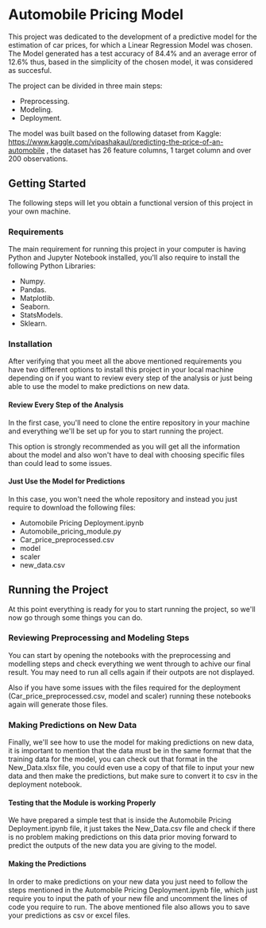 # Automobile Pricing Model

This project was dedicated to the development of a predictive model for the estimation of car prices, for which a Linear Regression Model was chosen. The Model generated has a test accuracy of 84.4% and an average error of 12.6% thus, based in the simplicity of the chosen model, it was considered as succesful.

The project can be divided in three main steps:
* Preprocessing.
* Modeling.
* Deployment.


The model was built based on the following dataset from Kaggle: https://www.kaggle.com/vipashakaul/predicting-the-price-of-an-automobile , the dataset has 26 feature columns, 1 target column and over 200 observations.

## Getting Started

The following steps will let you obtain a functional version of this project in your own machine.

### Requirements

The main requirement for running this project in your computer is having Python and Jupyter Notebook installed, you'll also require to install the following Python Libraries:
* Numpy.
* Pandas.
* Matplotlib.
* Seaborn.
* StatsModels.
* Sklearn.

### Installation

After verifying that you meet all the above mentioned requirements you have two different options to install this project in your local machine depending on if you want to review every step of the analysis or just being able to use the model to make predictions on new data.

#### Review Every Step of the Analysis

In the first case, you'll need to clone the entire repository in your machine and everything we'll be set up for you to start running the project. 

This option is strongly recommended as you will get all the information about the model and also won't have to deal with choosing specific files than could lead to some issues.

#### Just Use the Model for Predictions

In this case, you won't need the whole repository and instead you just require to download the following files:
* Automobile Pricing Deployment.ipynb
* Automobile_pricing_module.py
* Car_price_preprocessed.csv
* model
* scaler
* new_data.csv

## Running the Project

At this point everything is ready for you to start running the project, so we'll now go through some things you can do.

### Reviewing Preprocessing and Modeling Steps

You can start by opening the notebooks with the preprocessing and modelling steps and check everything we went through to achive our final result. You may need to run all cells again if their outpots are not displayed.

Also if you have some issues with the files required for the deployment (Car_price_preprocessed.csv, model and scaler) running these notebooks again will generate those files.

### Making Predictions on New Data

Finally, we'll see how to use the model for making predictions on new data, it is important to mention that the data must be in the same format that the training data for the model, you can check out that format in the New_Data.xlsx file, you could even use a copy of that file to input your new data and then make the predictions, but make sure to convert it to csv in the deployment notebook.

#### Testing that the Module is working Properly

We have prepared a simple test that is inside the Automobile Pricing Deployment.ipynb file, it just takes the New_Data.csv file and check if there is no problem making predictions on this data prior moving forward to predict the outputs of the new data you are giving to the model.

#### Making the Predictions

In order to make predictions on your new data you just need to follow the steps mentioned in the Automobile Pricing Deployment.ipynb file, which just require you to input the path of your new file and uncomment the lines of code you require to run. The above mentioned file also allows you to save your predictions as csv or excel files.

